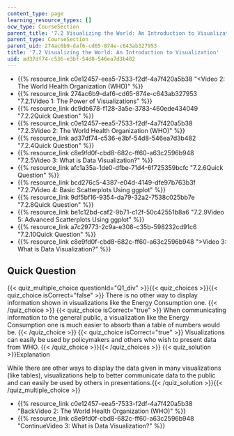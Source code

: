```yaml
---
content_type: page
learning_resource_types: []
ocw_type: CourseSection
parent_title: '7.2 Visualizing the World: An Introduction to Visualization'
parent_type: CourseSection
parent_uid: 274ac6b9-daf6-cd65-874e-c643ab327953
title: '7.2 Visualizing the World: An Introduction to Visualization'
uid: ad37df74-c536-e3bf-54d8-546ea7d3b482
---
```


*   {{% resource_link c0e12457-eea5-7533-f2df-4a7f420a5b38 "\<Video 2: The World Health Organization (WHO)" %}}
*   {{% resource_link 274ac6b9-daf6-cd65-874e-c643ab327953 "7.2.1Video 1: The Power of Visualizations" %}}
*   {{% resource_link dc9db678-f128-3a5e-3783-460ede434049 "7.2.2Quick Question" %}}
*   {{% resource_link c0e12457-eea5-7533-f2df-4a7f420a5b38 "7.2.3Video 2: The World Health Organization (WHO)" %}}
*   {{% resource_link ad37df74-c536-e3bf-54d8-546ea7d3b482 "7.2.4Quick Question" %}}
*   {{% resource_link c8e9fd0f-cbd8-682c-ff60-a63c2596b948 "7.2.5Video 3: What is Data Visualization?" %}}
*   {{% resource_link afc1a35a-1de0-dfbe-71d4-6f725359bcfc "7.2.6Quick Question" %}}
*   {{% resource_link bcd276c5-4387-e04d-4149-dfe97b763b3f "7.2.7Video 4: Basic Scatterplots Using ggplot" %}}
*   {{% resource_link 9df5bf16-9354-da79-32a2-7538c025bb7e "7.2.8Quick Question" %}}
*   {{% resource_link be1c12bd-caf2-9b71-c12f-50c42551b8a6 "7.2.9Video 5: Advanced Scatterplots Using ggplot" %}}
*   {{% resource_link a7c29773-2c9a-e308-c35b-598232cd91c6 "7.2.10Quick Question" %}}
*   {{% resource_link c8e9fd0f-cbd8-682c-ff60-a63c2596b948 "\>Video 3: What is Data Visualization?" %}}

Quick Question
--------------

{{< quiz_multiple_choice questionId="Q1_div" >}}{{< quiz_choices >}}{{< quiz_choice isCorrect="false" >}}&nbsp;There is no other way to display information shown in visualizations like the Energy Consumption one.&nbsp;{{< /quiz_choice >}}
{{< quiz_choice isCorrect="true" >}}&nbsp;When communicating information to the general public, a visualization like the Energy Consumption one is much easier to absorb than a table of numbers would be.&nbsp;{{< /quiz_choice >}}
{{< quiz_choice isCorrect="true" >}}&nbsp;Visualizations can easily be used by policymakers and others who wish to present data from WHO.&nbsp;{{< /quiz_choice >}}{{< /quiz_choices >}}
{{< quiz_solution >}}Explanation

While there are other ways to display the data given in many visualizations (like tables), visualizations help to better communicate data to the public and can easily be used by others in presentations.{{< /quiz_solution >}}{{< /quiz_multiple_choice >}}

*   {{% resource_link c0e12457-eea5-7533-f2df-4a7f420a5b38 "BackVideo 2: The World Health Organization (WHO)" %}}
*   {{% resource_link c8e9fd0f-cbd8-682c-ff60-a63c2596b948 "ContinueVideo 3: What is Data Visualization?" %}}
